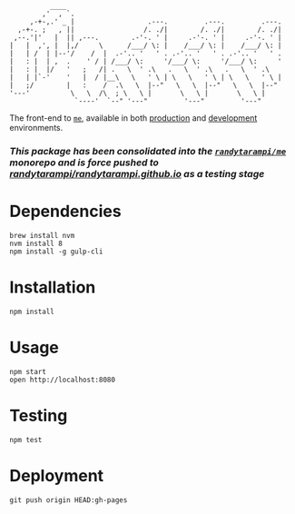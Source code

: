 ```
          ____                                                      
        ,'  , `.                                                    
     ,-+-,.' _ |                  .---.         .---.         .---. 
  ,-+-. ;   , ||                 /. ./|        /. ./|        /. ./| 
 ,--.'|'   |  || ,---.        .-'-. ' |     .-'-. ' |     .-'-. ' | 
|   |  ,', |  |,/     \      /___/ \: |    /___/ \: |    /___/ \: | 
|   | /  | |--'/    /  |  .-'.. '   ' . .-'.. '   ' . .-'.. '   ' . 
|   : |  | ,  .    ' / | /___/ \:     '/___/ \:     '/___/ \:     ' 
|   : |  |/   '   ;   /| .   \  ' .\   .   \  ' .\   .   \  ' .\    
|   | |`-'    '   |  / |__\   \   ' \ | \   \   ' \ | \   \   ' \ | 
|   ;/        |   :    /  .\   \  |--"   \   \  |--"   \   \  |--"  
'---'          \   \  /\  ; \   \ |       \   \ |       \   \ |     
                `----'  `--" '---"         '---"         '---"      
```

The front-end to [`me`](../../), available in both [production](http://www.randytarampi.ca) and [development](http://dev.randytarampi.ca) environments.

### *This package has been consolidated into the [`randytarampi/me`](https://github.com/randytarampi/me/tree/master/packages/www) monorepo and is force pushed to [randytarampi/randytarampi.github.io](https://github.com/randytarampi/randytarampi.github.io) as a testing stage*

# Dependencies

```
brew install nvm
nvm install 8
npm install -g gulp-cli
```

# Installation

```
npm install
```

# Usage

```
npm start
open http://localhost:8080
```

# Testing

```
npm test
```

# Deployment

```
git push origin HEAD:gh-pages
```
